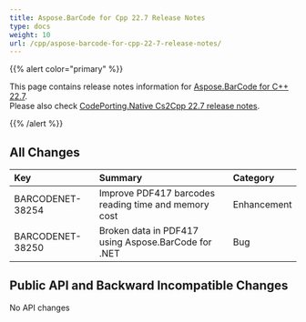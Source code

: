 ```yaml
---
title: Aspose.BarCode for Cpp 22.7 Release Notes
type: docs
weight: 10
url: /cpp/aspose-barcode-for-cpp-22-7-release-notes/
---
```


{{% alert color="primary" %}}

This page contains release notes information for [Aspose.BarCode for C++ 22.7](https://releases.aspose.com/barcode/cpp/new-releases/aspose.barcode-for-c++-22.7/).<br/>
Please also check [CodePorting.Native Cs2Cpp 22.7 release notes](https://docs.codeporting.com/translator/cs2cpp/release-notes/2022/codeporting-translator-cs2cpp-22-7/).

{{% /alert %}}
## **All Changes**

|**Key**|**Summary**|**Category**|
| :- | :- | :- |
|BARCODENET-38254|Improve PDF417 barcodes reading time and memory cost|Enhancement|
|BARCODENET-38250|Broken data in PDF417 using Aspose.BarCode for .NET|Bug|

## **Public API and Backward Incompatible Changes**

No API changes